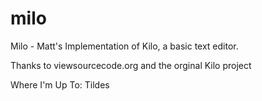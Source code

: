 # milo
Milo - Matt's Implementation of Kilo, a basic text editor. 

Thanks to viewsourcecode.org and the orginal Kilo project

Where I'm Up To:
Tildes

